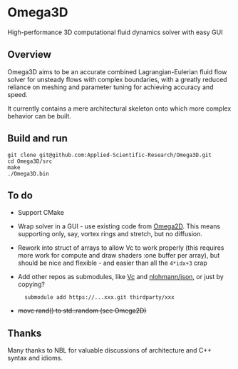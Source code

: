 # Omega3D
High-performance 3D computational fluid dynamics solver with easy GUI

## Overview

Omega3D aims to be an accurate combined Lagrangian-Eulerian fluid flow solver for unsteady flows with complex boundaries, with a greatly reduced reliance on meshing and parameter tuning for achieving accuracy and speed.

It currently contains a mere architectural skeleton onto which more complex behavior can be built.

## Build and run

    git clone git@github.com:Applied-Scientific-Research/Omega3D.git
    cd Omega3D/src
    make
    ./Omega3D.bin

## To do

* Support CMake
* Wrap solver in a GUI - use existing code from [Omega2D](https://github.com/Applied-Scientific-Research/Omega2D). This means supporting only, say, vortex rings and stretch, but no diffusion.
* Rework into struct of arrays to allow Vc to work properly (this requires more work for compute and draw shaders :one buffer per array), but should be nice and flexible - and easier than all the `4*idx+3` crap
* Add other repos as submodules, like [Vc](https://github.com/VcDevel/Vc) and [nlohmann/json](https://github.com/nlohmann/json), or just by copying?

        submodule add https://...xxx.git thirdparty/xxx

* ~~move rand() to std::random (see Omega2D)~~

## Thanks

Many thanks to NBL for valuable discussions of architecture and C++ syntax and idioms.
